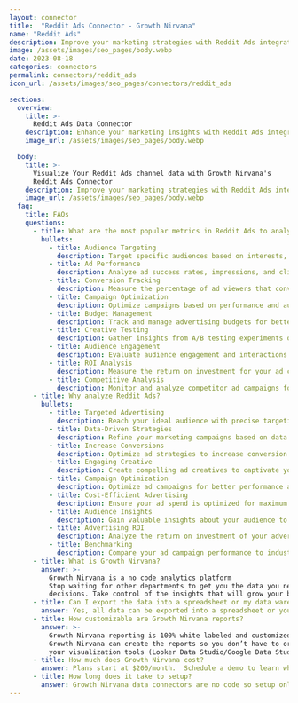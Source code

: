 ```yaml
---
layout: connector
title:  "Reddit Ads Connector - Growth Nirvana"
name: "Reddit Ads"
description: Improve your marketing strategies with Reddit Ads integration. Gain actionable insights from campaign data analysis.
image: /assets/images/seo_pages/body.webp
date: 2023-08-18
categories: connectors
permalink: connectors/reddit_ads
icon_url: /assets/images/seo_pages/connectors/reddit_ads

sections:
  overview:
    title: >-
      Reddit Ads Data Connector
    description: Enhance your marketing insights with Reddit Ads integration. Analyze campaign data and unlock valuable insights for campaign strategies and operational excellence.
    image_url: /assets/images/seo_pages/body.webp

  body:
    title: >-
      Visualize Your Reddit Ads channel data with Growth Nirvana's
      Reddit Ads Connector
    description: Improve your marketing strategies with Reddit Ads integration. Gain actionable insights from campaign data analysis.
    image_url: /assets/images/seo_pages/body.webp
  faq:
    title: FAQs
    questions:
      - title: What are the most popular metrics in Reddit Ads to analyze?
        bullets:
          - title: Audience Targeting
            description: Target specific audiences based on interests, demographics, and behavior.
          - title: Ad Performance
            description: Analyze ad success rates, impressions, and click-through rates.
          - title: Conversion Tracking
            description: Measure the percentage of ad viewers that convert into customers.
          - title: Campaign Optimization
            description: Optimize campaigns based on performance and audience engagement.
          - title: Budget Management
            description: Track and manage advertising budgets for better ROI.
          - title: Creative Testing
            description: Gather insights from A/B testing experiments on ad creatives.
          - title: Audience Engagement
            description: Evaluate audience engagement and interactions with your ads.
          - title: ROI Analysis
            description: Measure the return on investment for your ad campaigns.
          - title: Competitive Analysis
            description: Monitor and analyze competitor ad campaigns for insights and benchmarks.
      - title: Why analyze Reddit Ads?
        bullets:
          - title: Targeted Advertising
            description: Reach your ideal audience with precise targeting options.
          - title: Data-Driven Strategies
            description: Refine your marketing campaigns based on data insights.
          - title: Increase Conversions
            description: Optimize ad strategies to increase conversion rates.
          - title: Engaging Creative
            description: Create compelling ad creatives to captivate your target audience.
          - title: Campaign Optimization
            description: Optimize ad campaigns for better performance and results.
          - title: Cost-Efficient Advertising
            description: Ensure your ad spend is optimized for maximum results.
          - title: Audience Insights
            description: Gain valuable insights about your audience to improve targeting and messaging.
          - title: Advertising ROI
            description: Analyze the return on investment of your advertising efforts.
          - title: Benchmarking
            description: Compare your ad campaign performance to industry benchmarks for optimization.
      - title: What is Growth Nirvana?
        answer: >-
          Growth Nirvana is a no code analytics platform 
          Stop waiting for other departments to get you the data you need to make critical business 
          decisions. Take control of the insights that will grow your business.
      - title: Can I export the data into a spreadsheet or my data warehouse?
        answer: Yes, all data can be exported into a spreadsheet or your data warehouse (Google BigQuery, AWS, Snowflake, Azure, etc)
      - title: How customizable are Growth Nirvana reports?
        answer: >-
          Growth Nirvana reporting is 100% white labeled and customized to your specifications.
          Growth Nirvana can create the reports so you don’t have to or you can connect
          your visualization tools (Looker Data Studio/Google Data Studio, Tableau, PowerBI, etc) to Growth Nirvana.
      - title: How much does Growth Nirvana cost?
        answer: Plans start at $200/month.  Schedule a demo to learn what plan is best for you.
      - title: How long does it take to setup?
        answer: Growth Nirvana data connectors are no code so setup only requires a few clicks.
---
```

